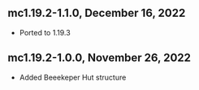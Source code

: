 ## mc1.19.2-1.1.0, December 16, 2022

- Ported to 1.19.3

## mc1.19.2-1.0.0, November 26, 2022

- Added Beeekeper Hut structure